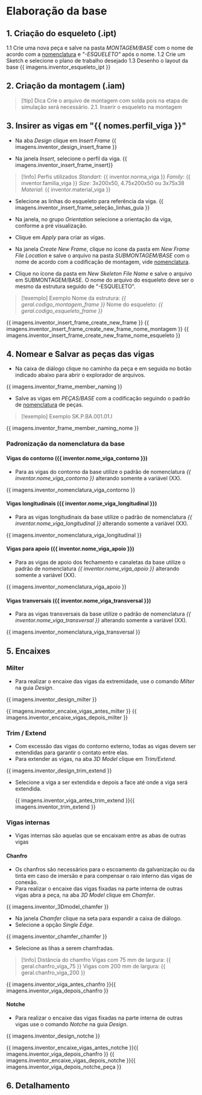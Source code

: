 # Elaboração da base
## 1. Criação do esqueleto (.ipt)
1.1 Crie uma nova peça e salve na pasta _MONTAGEM/BASE_ com o nome de acordo com a [nomenclatura](../Nomenclatura.md) e _"-ESQUELETO"_ após o nome.
1.2 Crie um Sketch e selecione o plano de trabalho desejado
1.3 Desenho o layout da base 
{{ imagens.inventor_esqueleto_ipt }}

## 2. Criação da montagem (.iam)
> [!tip] Dica
> Crie o arquivo de montagem com solda pois na etapa de simulação será necessário.
2.1. Inserir o esqueleto na montagem

## 3. Insirer as vigas em "{{ nomes.perfil_viga }}"
- Na aba _Design_ clique em _Insert Frame_
{{ imagens.inventor_design_insert_frame }}

- Na janela _Insert_, selecione o perfil da viga.
{{ imagens.inventor_insert_frame_insert}}

>[!info] Perfis utilizados
> *Standart*: {{ inventor.norma_viga }}
> *Family*: {{ inventor.familia_viga }}
> *Size*: 3x200x50, 4.75x200x50 ou 3x75x38
> *Material*: {{ inventor.material_viga }}

- Selecione as linhas do esqueleto para referência da viga.
{{ imagens.inventor_insert_frame_seleção_linhas_guia }}

- Na janela, no grupo _Orientation_ selecione a orientação da viga, conforme a pré visualização.
- Clique em _Apply_ para criar as vigas.

- Na janela _Create New Frame_, clique no ícone da pasta em _New Frame File Location_ e salve o arquivo na pasta _SUBMONTAGEM/BASE_ com o nome de acordo com a codificação de montagem, vide [nomenclatura](../Nomenclatura.md).
- Clique no ícone da pasta em _New Skeleton File Name_ e salve o arquivo em SUBMONTAGEM/BASE. O nome do arquivo do esqueleto deve ser o mesmo da estrutura seguido de "-ESQUELETO".

>[!exemplo] Exemplo
>Nome da estrutura: _{{ geral.codigo_montagem_frame }}_
>Nome do esqueleto: _{{ geral.codigo_esqueleto_frame }}_
  
{{ imagens.inventor_insert_frame_create_new_frame }} 
{{ imagens.inventor_insert_frame_create_new_frame_nome_montagem }}
{{ imagens.inventor_insert_frame_create_new_frame_nome_esqueleto }}

## 4. Nomear e Salvar as peças das vigas 
- Na caixa de diálogo clique no caminho da peça e em seguida no botão indicado abaixo para abrir o explorador de arquivos.

{{ imagens.inventor_frame_member_naming }}
- Salve as vigas em _PEÇAS/BASE_ com a codificação seguindo o padrão de [nomenclatura](../Nomenclatura.md) de peças.

>[!exemplo] Exemplo
>SK.P.BA.001.01.I

{{ imagens.inventor_frame_member_naming_nome }}

### Padronização da nomenclatura da base
#### Vigas do contorno ({{ inventor.nome_viga_contorno }})
- Para as vigas do contorno da base utilize o padrão de nomenclatura _{{ inventor.nome_viga_contorno }}_ alterando somente a variável (XX).

{{ imagens.inventor_nomenclatura_viga_contorno }}

#### Vigas longitudinais ({{ inventor.nome_viga_longitudinal }})
- Para as vigas longitudinais da base utilize o padrão de nomenclatura _{{ inventor.nome_viga_longitudinal }}_ alterando somente a variável (XX).

{{ imagens.inventor_nomenclatura_viga_longitudinal }}

#### Vigas para apoio ({{ inventor.nome_viga_apoio }})
- Para as vigas de apoio dos fechamento e canaletas da base utilize o padrão de nomenclatura _{{ inventor.nome_viga_apoio }}_ alterando somente a variável (XX).

{{ imagens.inventor_nomenclatura_viga_apoio }}

#### Vigas tranversais ({{ inventor.nome_viga_transversal }})
- Para as vigas transversais da base utilize o padrão de nomenclatura _{{ inventor.nome_viga_transversal }}_ alterando somente a variável (XX).

{{ imagens.inventor_nomenclatura_viga_transversal }}

## 5. Encaixes
### Milter
- Para realizar o encaixe das vigas da extremidade, use o comando _Milter_ na guia _Design_.

{{ imagens.inventor_design_milter }}

{{ imagens.inventor_encaixe_vigas_antes_milter }} {{ imagens.inventor_encaixe_vigas_depois_milter }}

### Trim / Extend
- Com excessão das vigas do contorno externo, todas as vigas devem ser extendidas para garantir o contato entre elas.
- Para extender as vigas, na aba _3D Model_ clique em _Trim/Extend_.
  
{{ imagens.inventor_design_trim_extend }}

- Selecione a viga a ser extendida e depois a face até onde a viga será extendida.

  {{ imagens.inventor_viga_antes_trim_extend }}{{ imagens.inventor_trim_extend }}

### Vigas internas
- Vigas internas são aquelas que se encaixam entre as abas de outras vigas
#### Chanfro
- Os chanfros são necessários para o escoamento da galvanização ou da tinta em caso de imersão e para compensar o raio interno das vigas de conexão.
- Para realizar o encaixe das vigas fixadas na parte interna de outras vigas abra a peça, na aba _3D Model_ clique em _Chamfer_.

{{ imagens.inventor_3Dmodel_chamfer }}

- Na janela _Chamfer_ clique na seta para expandir a caixa de diálogo.
- Selecione a opção _Single Edge_.

{{ imagens.inventor_chamfer_chamfer }}

- Selecione as lihas a serem chamfradas.

>[!info] Distância do chamfro
> Vigas com 75 mm de largura: {{ geral.chanfro_viga_75 }}
> Vigas com 200 mm de largura: {{ geral.chanfro_viga_200 }}

{{ imagens.inventor_viga_antes_chanfro }}{{ imagens.inventor_viga_depois_chanfro }}

#### Notche
- Para realizar o encaixe das vigas fixadas na parte interna de outras vigas use o comando _Notche_ na guia _Design_.

{{ imagens.inventor_design_notche }}

{{ imagens.inventor_encaixe_vigas_antes_notche }}{{ imagens.inventor_viga_depois_chanfro }}
{{ imagens.inventor_encaixe_vigas_depois_notche }}{{ imagens.inventor_viga_depois_notche_peça }}

## 6. Detalhamento
